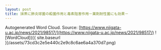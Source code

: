 ```yaml
---
layout: post
title: 抹茶に肺炎球菌の殺菌作用と毒素阻害作用－薬剤耐性菌にも効果－
---
```

Autogenerated Word Cloud.
Source\: [https://www.niigata-u.ac.jp/news/2021/98517/](https://www.niigata-u.ac.jp/news/2021/98517/)
![WordCloud]({{ site.baseurl }}/assets/73cd3c2e5e440c2e9c8c6ae6a4a370d7.png)